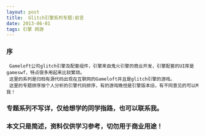```yaml
---
layout: post
title:  Glitch引擎系列专题:前言
date: 2013-06-01
tags: 引擎 网游
---
```



### 序

	 Gameloft公司glitch引擎及配套组件，引擎来自鬼火引擎的商业开发，引擎配套的UI库是gameswf，特点很多用起来比较繁琐。
	 这里的系列是归档有源代码出现在互联网的Gameloft并且是glitch引擎的游戏。
	 这里的专题排序按个人分析的引擎代码排序，有的游戏晚但是引擎版本旧，有不同意见的可以M我！


### 专题系列不写详，仅给想学的同学指路，也可以联系我。

### 本文只是简述，资料仅供学习参考，切勿用于商业用途！